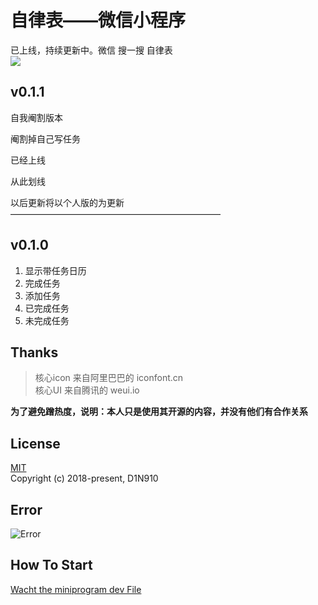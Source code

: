 # 自律表——微信小程序

已上线，持续更新中。微信 搜一搜 自律表    
![](http://ww1.sinaimg.cn/large/006ES7aSgy1fuihrlqlsyj3076076jsd.jpg) 


## v0.1.1
自我阉割版本  

阉割掉自己写任务

已经上线

从此划线

以后更新将以个人版的为更新
————————————————————————

## v0.1.0  
1. 显示带任务日历
2. 完成任务
3. 添加任务 
4. 已完成任务 
5. 未完成任务  
## Thanks  
>核心icon 来自阿里巴巴的 iconfont.cn  
核心UI 来自腾讯的 weui.io  

**为了避免蹭热度，说明：本人只是使用其开源的内容，并没有他们有合作关系**

## License
[MIT](https://opensource.org/licenses/MIT)  
Copyright (c) 2018-present, D1N910

## Error
  ![Error](https://wx3.sinaimg.cn/mw690/006ES7aSly1fuew5b5p4aj30os061q3r.jpg)

## How To Start
[Wacht the miniprogram dev File](https://developers.weixin.qq.com/miniprogram/dev/index.html?t=18080816)
